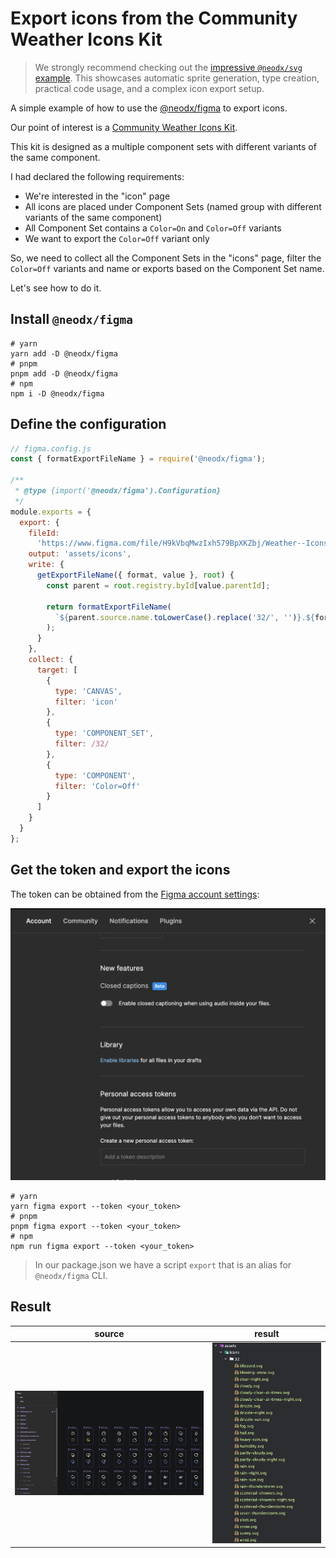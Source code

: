 # Export icons from the Community Weather Icons Kit

> We strongly recommend checking out the [impressive `@neodx/svg` example](../../svg/figma). This showcases automatic sprite generation, type creation, practical code usage, and a complex icon export setup.

A simple example of how to use the [@neodx/figma](https://www.npmjs.com/package/@neodx/figma) to export icons.

Our point of interest is a [Community Weather Icons Kit](<https://www.figma.com/file/H9kVbqMwzIxh579BpXKZbj/Weather--Icons-Kit-(Community)?type=design&node-id=0-1>).

This kit is designed as a multiple component sets with different variants of the same component.

I had declared the following requirements:

- We're interested in the "icon" page
- All icons are placed under Component Sets (named group with different variants of the same component)
- All Component Set contains a `Color=On` and `Color=Off` variants
- We want to export the `Color=Off` variant only

So, we need to collect all the Component Sets in the "icons" page, filter the `Color=Off` variants and name or exports based on the Component Set name.

Let's see how to do it.

## Install `@neodx/figma`

```shell
# yarn
yarn add -D @neodx/figma
# pnpm
pnpm add -D @neodx/figma
# npm
npm i -D @neodx/figma
```

## Define the configuration

```js
// figma.config.js
const { formatExportFileName } = require('@neodx/figma');

/**
 * @type {import('@neodx/figma').Configuration}
 */
module.exports = {
  export: {
    fileId:
      'https://www.figma.com/file/H9kVbqMwzIxh579BpXKZbj/Weather--Icons-Kit-(Community)?type=design&node-id=0-1',
    output: 'assets/icons',
    write: {
      getExportFileName({ format, value }, root) {
        const parent = root.registry.byId[value.parentId];

        return formatExportFileName(
          `${parent.source.name.toLowerCase().replace('32/', '')}.${format}`
        );
      }
    },
    collect: {
      target: [
        {
          type: 'CANVAS',
          filter: 'icon'
        },
        {
          type: 'COMPONENT_SET',
          filter: /32/
        },
        {
          type: 'COMPONENT',
          filter: 'Color=Off'
        }
      ]
    }
  }
};
```

## Get the token and export the icons

The token can be obtained from the [Figma account settings](https://www.figma.com/developers/api#access-tokens):

![get-token](./docs/get-figma-token.png)

```shell
# yarn
yarn figma export --token <your_token>
# pnpm
pnpm figma export --token <your_token>
# npm
npm run figma export --token <your_token>
```

> In our package.json we have a script `export` that is an alias for `@neodx/figma` CLI.

## Result

| source                       | result                       |
| ---------------------------- | ---------------------------- |
| ![source](./docs/source.png) | ![result](./docs/output.png) |
